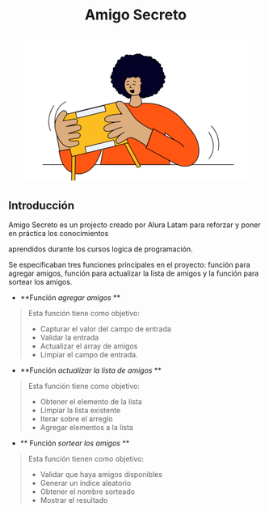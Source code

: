 <div align="center">
    <h1 align="center"> 
        Amigo Secreto
        <br />
        <br />
        <img src="./assets/amigo-secreto.png" alt="amigo secreto">    
    </h1>
</div>

## Introducción

Amigo Secreto es un projecto creado por Alura Latam para reforzar y poner en práctica los conocimientos

aprendidos durante los cursos logica de programación.

Se especificaban tres funciones principales en el proyecto: función para agregar amigos, función para 
actualizar la lista de amigos y la función para sortear los amigos.

- **Función *agregar amigos* **

> Esta función tiene como objetivo:
> * Capturar el valor del campo de entrada
> * Validar la entrada
> * Actualizar el array de amigos
> * Limpiar el campo de entrada.

- **Función *actualizar la lista de amigos* **
> Esta función tiene como objetivo:
> * Obtener el elemento de la lista
> * Limpiar la lista existente
> * Iterar sobre el arreglo
> * Agregar elementos a la lista

- ** Función *sortear los amigos* **
> Esta función tienen como objetivo:
> * Validar que haya amigos disponibles
> * Generar un índice aleatorio
> * Obtener el nombre sorteado
> * Mostrar el resultado
